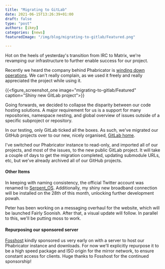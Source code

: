 ```yaml
---
title: "Migrating to GitLab"
date: 2021-06-15T13:26:39+01:00
draft: false
type: "post"
authors: [ikey]
categories: [news]
featuredImage: "/img/blog/migrating-to-gitlab/Featured.png"

---
```


Hot on the heels of yesterday's transition from IRC to Matrix, we're
revamping our infrastructure to further enable success for our project.

Recently we heard the company behind Phabricator is [winding down operations](https://admin.phacility.com/phame/post/view/11/phacility_is_winding_down_operations/).
We can't really complain, as we used it freely and really appreciated
the project while using it.

<!--more-->

{{<figure_screenshot_one image="migrating-to-gitlab/Featured" caption="Shiny new GitLab project">}}


Going forwards, we decided to collapse the disparity between our code hosting
solutions. A major requirement for us is a support for many repositories, namespace
nesting, and global overview of issues outside of a specific subproject or repository.

In our testing, only GitLab ticked all the boxes. As such, we've migrated
our GitHub projects over to our new, nicely organised, [GitLab home](https://gitlab.com/serpent-os).

I've switched our Phabricator instance to read-only, and imported all of our
projects, and most of the issues, to the new public GitLab project. It will
take a couple of days to get the migration completed, updating submodule URLs, etc,
but we've already archived all of our GitHub projects.

#### Other Items

In keeping with naming consistency, the official Twitter account was renamed
to [Serpent_OS](https://twitter.com/Serpent_OS). Additionally, my shiny new
broadband connection will be installed on the 28th of this month, unlocking
further development powah.

Peter has been working on a messaging overhaul for the website, which will be
launched Fairly Soonish. After that, a visual update will follow. In parallel
to this, we'll be putting moss to work.

#### Repurposing our sponsored server

[Fosshost](https://fosshost.org) kindly sponsored us very early on with a
server to host our Phabricator instance and downloads. For now we'll explicitly
repurpose it to be a high speed package and ISO origin for the mirror network,
to ensure constant access for clients. Huge thanks to Fosshost for the continued
sponsorship!
